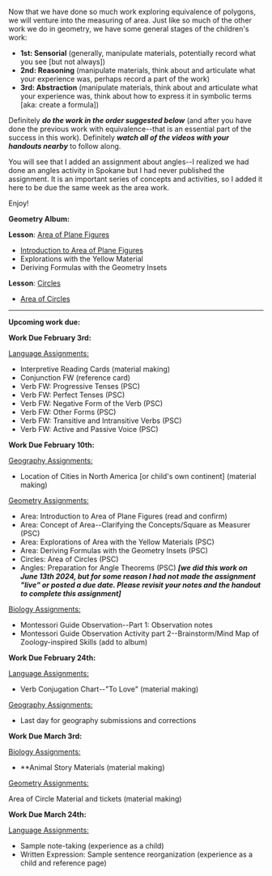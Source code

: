 
Now that we have done so much work exploring equivalence of polygons, we will venture into the measuring of area. Just like so much of the other work we do in geometry, we have some general stages of the children's work:

- **1st: Sensorial** (generally, manipulate materials, potentially record what you see [but not always])
- **2nd: Reasoning** (manipulate materials, think about and articulate what your experience was, perhaps record a part of the work)
- **3rd: Abstraction** (manipulate materials, think about and articulate what your experience was, think about how to express it in symbolic terms [aka: create a formula])

Definitely _**do the work in the order suggested below**_ (and after you have done the previous work with equivalence--that is an essential part of the success in this work). Definitely _**watch all of the videos with your handouts nearby**_ to follow along.

You will see that I added an assignment about angles--I realized we had done an angles activity in Spokane but I had never published the assignment. It is an important series of concepts and activities, so I added it here to be due the same week as the area work. 

Enjoy!

**Geometry Album:**

**Lesson**: [Area of Plane Figures](https://montessorinorthwest.populiweb.com/router/courseofferings/10738321/lessons/12679963/show)

- [Introduction to Area of Plane Figures](https://montessorinorthwest.populiweb.com/router/courseofferings/10738321/lessons/12679963/show)
- Explorations with the Yellow Material
- Deriving Formulas with the Geometry Insets

**Lesson**: [Circles](https://montessorinorthwest.populiweb.com/router/courseofferings/10738321/lessons/12679964/pages/13277790/show)

- [Area of Circles](https://montessorinorthwest.populiweb.com/router/courseofferings/10738321/lessons/12679964/pages/13277792/show)

__________________________________________________

**Upcoming work due:**

**Work Due February 3rd:**

[Language Assignments:](https://montessorinorthwest.populiweb.com/router/courseofferings/10738323/assignments/index)

- Interpretive Reading Cards (material making)
- Conjunction FW (reference card)
- Verb FW: Progressive Tenses (PSC)
- Verb FW: Perfect Tenses (PSC)
- Verb FW: Negative Form of the Verb (PSC)
- Verb FW: Other Forms (PSC)
- Verb FW: Transitive and Intransitive Verbs (PSC)
- Verb FW: Active and Passive Voice (PSC)

**Work Due February 10th:**

[Geography Assignments:](https://montessorinorthwest.populiweb.com/router/courseofferings/10738320/assignments/index)

- Location of Cities in North America [or child's own continent] (material making)

[Geometry Assignments:](https://montessorinorthwest.populiweb.com/router/courseofferings/10738321/assignments/index)

- Area: Introduction to Area of Plane Figures (read and confirm)
- Area: Concept of Area--Clarifying the Concepts/Square as Measurer (PSC)
- Area: Explorations of Area with the Yellow Materials (PSC)
- Area: Deriving Formulas with the Geometry Insets (PSC)
- Circles: Area of Circles (PSC)
- Angles: Preparation for Angle Theorems (PSC) **_[we did this work on June 13th 2024, but for some reason I had not made the assignment "live" or posted a due date. Please revisit your notes and the handout to complete this assignment]_**

[Biology Assignments:](https://montessorinorthwest.populiweb.com/router/courseofferings/10738319/assignments/index)

- Montessori Guide Observation--Part 1: Observation notes
- Montessori Guide Observation Activity part 2--Brainstorm/Mind Map of Zoology-inspired Skills (add to album)

**Work Due February 24th:**

[Language Assignments:](https://montessorinorthwest.populiweb.com/router/courseofferings/10738323/assignments/index)

- Verb Conjugation Chart--"To Love" (material making)

[Geography Assignments:](https://montessorinorthwest.populiweb.com/router/courseofferings/10738320/assignments/index)

- Last day for geography submissions and corrections

**Work Due March 3rd:**

[Biology Assignments:](https://montessorinorthwest.populiweb.com/router/courseofferings/10738319/assignments/index)

- **Animal Story Materials (material making)

[Geometry Assignments:](https://montessorinorthwest.populiweb.com/router/courseofferings/10738321/assignments/index)

Area of Circle Material and tickets (material making)

**Work Due March 24th:**

[Language Assignments:](https://montessorinorthwest.populiweb.com/router/courseofferings/10738323/assignments/index)

- Sample note-taking (experience as a child)
- Written Expression: Sample sentence reorganization (experience as a child and reference page)
